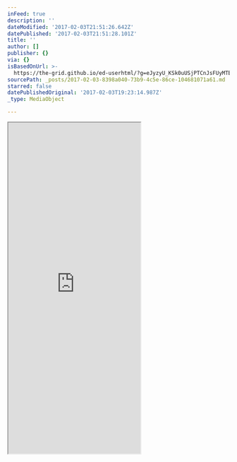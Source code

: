 ```yaml
---
inFeed: true
description: ''
dateModified: '2017-02-03T21:51:26.642Z'
datePublished: '2017-02-03T21:51:28.101Z'
title: ''
author: []
publisher: {}
via: {}
isBasedOnUrl: >-
  https://the-grid.github.io/ed-userhtml/?g=eJyzyU_KSk0uUSjPTCnJsFUyMTBQUshIzUzPKLFVMgWyUxJLEm2VkvLzs3MTi7L1isvTlOxs9CGa7ABjiBP1
sourcePath: _posts/2017-02-03-8398a040-73b9-4c5e-86ce-104681071a61.md
starred: false
datePublishedOriginal: '2017-02-03T19:23:14.987Z'
_type: MediaObject

---
```

<iframe src="https://the-grid.github.io/ed-userhtml/?g=eJwlzUEOwiAQQNGrNJO4ZXDVaEp3HmQKY8FAITCEenuNrv7b_SVvL7YyjeDEG7hqfYHJc9i9GJi1LidMjoQMeJHS7oiVhtqD-L71xtXmQ_gQZXPCkeOTrdO3nxJT65UxUROuKCXS-9vHSalEVl5ShHXB_3_9AIwqMGg" height="750" style=""></iframe>